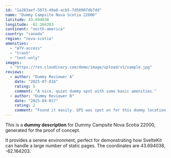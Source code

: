 ```yaml
---
id: "1a283aef-5673-49a0-acb5-7d58907db7dd"
name: "Dummy Campsite Nova Scotia 22000"
latitude: 43.694038
longitude: -62.164203
continent: "north-america"
country: "canada"
region: "nova-scotia"
amenities:
  - "ATV-access"
  - "trash"
  - "tent-only"
images:
  - "https://res.cloudinary.com/demo/image/upload/v1/sample.jpg"
reviews:
  - author: "Dummy Reviewer A"
    date: "2025-07-016"
    rating: 5
    comment: "A nice, quiet dummy spot with some basic amenities."
  - author: "Dummy Reviewer B"
    date: "2025-04-017"
    rating: 2
    comment: "Found it easily. GPS was spot on for this dummy location."
---
```


This is a **dummy description** for Dummy Campsite Nova Scotia 22000, generated for the proof of concept.

It provides a serene environment, perfect for demonstrating how SvelteKit can handle a large number of static pages. The coordinates are 43.694038, -62.164203.
